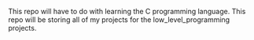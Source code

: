 This repo will have to do with learning the C programming language. This repo will be storing all of my projects for the low_level_programming projects.
